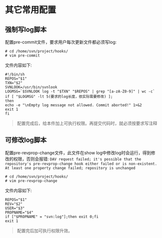 # 其它常用配置 

## 强制写log脚本

配置pre-commit文件，要求用户每次更新文件都必须写log:

```
# cd /home/svn/project/hooks/
# vim pre-commit
```

文件内容如下:

```
#!/bin/sh
REPOS="$1"
TXN="$2"
SVNLOOK=/usr/bin/svnlook
LOGMSG=`$SVNLOOK log -t "$TXN" "$REPOS" | grep "[a-zA-Z0-9]" | wc -c`
if [ "$LOGMSG" -lt 5(要求的log长度，依实际需要修改) ];
then
echo -e "\nEmpty log message not allowed. Commit aborted!" 1>&2
exit 1
fi
```
> 配置完成后，给本件加上可执行权限。再提交代码时，就必须按要求写注释

## 可修改log脚本

配置pre-revprop-change文件，此文件在show log中修改log时会运行，得到修改的权限，否则会报错:
`DAV request failed; it's possible that the repository's pre-revprop-change hook either failed or is non-existent. At least one property change failed; repository is unchanged`

```
# cd /home/svn/project/hooks/
# vim pre-revprop-change
```

文件内容如下:

```
REPOS="$1"
REV="$2"
USER="$3"
PROPNAME="$4"
if ["$PROPNAME" = "svn:log"];then exit 0;fi
exit 1
```
> 配置完后加可执行权限升效。
